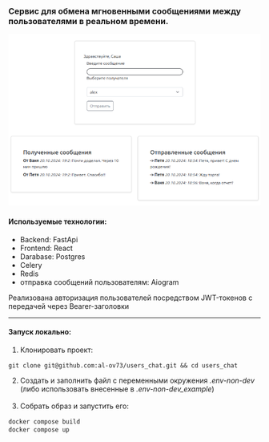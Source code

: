 ### Cервис для обмена мгновенными сообщениями между пользователями в реальном времени.

![img.png](frontend/public/img.png)

#### Используемые технологии:
- Backend: FastApi
- Frontend: React
- Darabase: Postgres
- Celery
- Redis
- отправка сообщений пользователям: Aiogram

Реализована авторизация пользователей посредством JWT-токенов с передачей через Bearer-заголовки<br>

---

#### Запуск локально:

1. Клонировать проект:
```commandline
git clone git@github.com:al-ov73/users_chat.git && cd users_chat
```
2. Создать и заполнить файл с переменными окружения _.env-non-dev_  (либо использовать внесенные в _.env-non-dev_example_)</br></br>
3. Собрать образ и запустить его:
```commandline
docker compose build
docker compose up
```